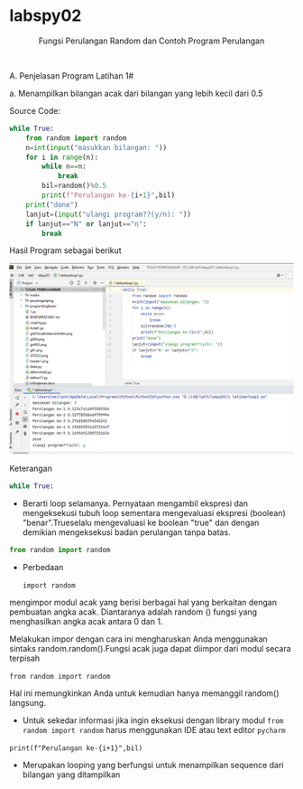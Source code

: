 # labspy02
<p align="center">
Fungsi Perulangan Random dan Contoh Program Perulangan
</p>
<p>

<p align="center">
<img src=""/>
<p align="center">
</p>

A. Penjelasan Program Latihan 1#<p>
a. Menampilkan bilangan acak dari bilangan yang lebih kecil dari 0.5<p>
Source Code:</p>

```python
while True:
    from random import random
    n=int(input("masukkan bilangan: "))
    for i in range(n):
        while n==n:
            break
        bil=random()%0.5
        print(f"Perulangan ke-{i+1}",bil)
    print("done")
    lanjut=(input("ulangi program??(y/n): "))
    if lanjut=="N" or lanjut=="n":
        break
```
Hasil Program sebagai berikut<p>

<p align="center">
<img src="https://github.com/ariandto/labpy03/blob/main/Looping/L1.png"/>
<p align="center">
</p>




Keterangan</p>

```python
while True:
```
- Berarti loop selamanya. Pernyataan mengambil ekspresi dan mengeksekusi tubuh loop sementara mengevaluasi ekspresi (boolean) "benar".Trueselalu mengevaluasi ke boolean "true" dan dengan demikian mengeksekusi badan perulangan tanpa batas.<p>

```python
from random import random
```

- Perbedaan<p>
```import random```<p>

mengimpor modul acak yang berisi berbagai hal yang berkaitan dengan pembuatan angka acak. Diantaranya adalah random () fungsi yang menghasilkan angka acak antara 0 dan 1.<p>
Melakukan impor dengan cara ini mengharuskan Anda menggunakan sintaks random.random().Fungsi acak juga dapat diimpor dari modul secara terpisah<p>

```from random import random```<p>

Hal ini memungkinkan Anda untuk kemudian hanya memanggil random() langsung.<p>

* Untuk sekedar informasi jika ingin eksekusi dengan library modul ```from random import random``` harus menggunakan IDE atau text editor `pycharm`

```print(f"Perulangan ke-{i+1}",bil)```<p>

* Merupakan looping yang berfungsi untuk menampilkan sequence dari bilangan yang ditampilkan<p>